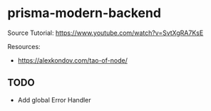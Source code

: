 # prisma-modern-backend

Source Tutorial: https://www.youtube.com/watch?v=SvtXgRA7KsE

Resources:

- https://alexkondov.com/tao-of-node/

## TODO

- Add global Error Handler
